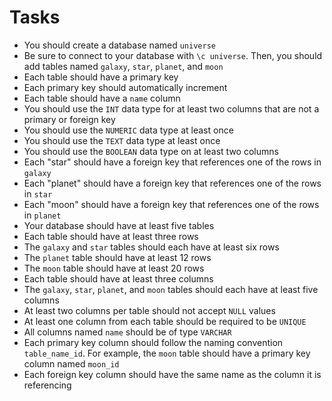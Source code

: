 # Tasks

-   You should create a database named `universe`
-   Be sure to connect to your database with `\c universe`. Then, you should add tables named `galaxy`, `star`, `planet`, and `moon`
-   Each table should have a primary key
-   Each primary key should automatically increment
-    Each table should have a `name` column
-    You should use the `INT` data type for at least two columns that are not a primary or foreign key
-    You should use the `NUMERIC` data type at least once
-    You should use the `TEXT` data type at least once
-    You should use the `BOOLEAN` data type on at least two columns
-    Each "star" should have a foreign key that references one of the rows in `galaxy`
-    Each "planet" should have a foreign key that references one of the rows in `star`
-    Each "moon" should have a foreign key that references one of the rows in `planet`
-    Your database should have at least five tables
-    Each table should have at least three rows
-    The `galaxy` and `star` tables should each have at least six rows
-    The `planet` table should have at least 12 rows
-    The `moon` table should have at least 20 rows
-    Each table should have at least three columns
-    The `galaxy`, `star`, `planet`, and `moon` tables should each have at least five columns
-    At least two columns per table should not accept `NULL` values
-    At least one column from each table should be required to be `UNIQUE`
-    All columns named `name` should be of type `VARCHAR`
-    Each primary key column should follow the naming convention `table_name_id`. For example, the `moon` table should have a primary key column named `moon_id`
-    Each foreign key column should have the same name as the column it is referencing